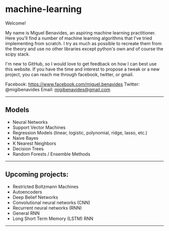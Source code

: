 # machine-learning

Welcome!

My name is Miguel Benavides, an aspiring machine learning practitioner. Here you'll find a number of machine learning algorithms that I've tried implementing from scratch. I try as much as possible to recreate them from the theory and use no other libraries except python's own and of course the scipy stack. 

I'm new to GitHub, so I would love to get feedback on how I can best use this website. If you have the time and interest to propose a tweak or a new project, you can reach me through facebook, twitter, or gmail.

Facebook: https://www.facebook.com/miguel.benavides
Twitter: @migibenavides
Email: migibenavides@gmail.com

-------------------------------------------------------------------------------------------
## Models
- Neural Networks
- Support Vector Machines
- Regression Models (linear, logistic, polynomial, ridge, lasso, etc.)
- Naive Bayes
- K Nearest Neighbors
- Decision Trees
- Random Forests / Ensemble Methods
-------------------------------------------------------------------------------------------
## Upcoming projects:
- Restricted Boltzmann Machines
- Autoencoders
- Deep Belief Networks
- Convolutional neural networks (CNN)
- Recurrent neural networks (RNN)
-   General RNN
-   Long Short Term Memory (LSTM) RNN
-------------------------------------------------------------------------------------------
